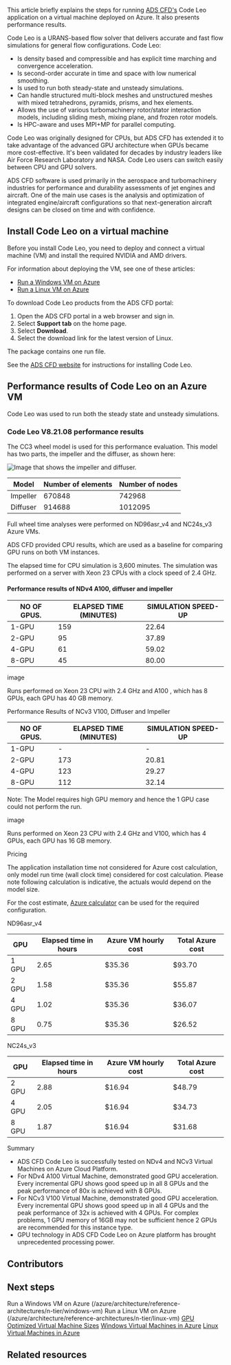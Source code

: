 This article briefly explains the steps for running [ADS CFD's](https://new.aerodynamic-solutions.com) Code Leo application on a virtual machine deployed on Azure. It also presents performance results.

Code Leo is a URANS-based flow solver that delivers accurate and fast flow simulations for general flow configurations. Code Leo:

- Is density based and compressible and has explicit time marching and convergence acceleration.
- Is second-order accurate in time and space with low numerical smoothing.
- Is used to run both steady-state and unsteady simulations.
- Can handle structured multi-block meshes and unstructured meshes with mixed tetrahedrons, pyramids, prisms, and hex elements.
- Allows the use of various turbomachinery rotor/stator interaction models, including sliding mesh, mixing plane, and frozen rotor models.
- Is HPC-aware and uses MPI+MP for parallel computing.

Code Leo was originally designed for CPUs, but ADS CFD has extended it to take advantage of the advanced GPU architecture when GPUs became more cost-effective. It's been validated for decades by industry leaders like Air Force Research Laboratory and NASA. Code Leo users can switch easily between CPU and GPU solvers.

ADS CFD software is used primarily in the aerospace and turbomachinery industries for performance and durability assessments of jet engines and aircraft. One of the main use cases is the analysis and optimization of integrated engine/aircraft configurations so that next-generation aircraft designs can be closed on time and with confidence.

## Install Code Leo on a virtual machine

Before you install Code Leo, you need to deploy and connect a virtual machine (VM) and install the required NVIDIA and AMD drivers.

For information about deploying the VM, see one of these articles:

- [Run a Windows VM on Azure](/azure/architecture/reference-architectures/n-tier/windows-vm)
- [Run a Linux VM on Azure](/azure/architecture/reference-architectures/n-tier/linux-vm)


To download Code Leo products from the ADS CFD portal:

1. Open the ADS CFD portal in a web browser and sign in.
1. Select **Support tab** on the home page.
1. Select **Download**.
1. Select the download link for the latest version of Linux.

The package contains one run file.

 See the [ADS CFD website](https://new.aerodynamic-solutions.com/support) for instructions for installing Code Leo.

## Performance results of Code Leo on an Azure VM

Code Leo was used to run both the steady state and unsteady simulations. 

### Code Leo V8.21.08 performance results

The CC3 wheel model is used for this performance evaluation. This model has two parts, the impeller and the diffuser, as shown here:

![Image that shows the impeller and diffuser.](/media/impeller-diffuser.png)

|Model  |Number of elements |Number of nodes  |
|---------|---------|---------|
|Impeller     |   670848      |     742968    |
|Diffuser     |     914688    |     1012095    |

Full wheel time analyses were performed on ND96asr_v4 and NC24s_v3 Azure VMs.

ADS CFD provided CPU results, which are used as a baseline for comparing GPU runs on both VM instances.

The elapsed time for CPU simulation is 3,600 minutes. The simulation was performed on a server with Xeon 23 CPUs with a clock speed of 2.4 GHz.

#### Performance results of NDv4 A100, diffuser and impeller

|NO OF GPUS. |ELAPSED TIME (MINUTES)|SIMULATION SPEED-UP  |
|---------|---------|---------|
|1-GPU     |    159     |22.64         |
|2-GPU     |       95  | 37.89        |
|4-GPU     |         61|  59.02       |
|8-GPU     |         45|   80.00      |

image 

Runs performed on Xeon 23 CPU with 2.4 GHz and A100 , which has 8 GPUs, each GPU has 40 GB memory.

Performance Results of NCv3 V100, Diffuser and Impeller


|NO OF GPUS. |ELAPSED TIME (MINUTES)|SIMULATION SPEED-UP  |
|---------|---------|---------|
|1-GPU     |    -     |-        |
|2-GPU     |   173      |  20.81       |
|4-GPU     |   123      |  29.27      |
|8-GPU     |   112      |  32.14     |

Note: The Model requires high GPU memory and hence the 1 GPU case could not perform the run.

image 

Runs performed on Xeon 23 CPU with 2.4 GHz and V100, which has 4 GPUs, each GPU has 16 GB memory.

Pricing 

The application installation time not considered for Azure cost calculation, only model run time (wall clock time) considered for cost calculation. Please note following calculation is indicative, the actuals would depend on the model size.

For the cost estimate, [Azure calculator](https://azure.microsoft.com/pricing/calculator) can be used for the required configuration. 

ND96asr_v4

|GPU  |Elapsed time in hours  |Azure VM hourly cost  |Total Azure cost  |
|---------|---------|---------|---------|
|1 GPU     |2.65         |  $35.36       |$93.70         |
|2 GPU    |1.58         |  $35.36       | $55.87        |
|4 GPU    | 1.02        |   $35.36      | $36.07        |
|8 GPU     | 0.75        |  $35.36       | $26.52        |

NC24s_v3


|GPU  |Elapsed time in hours  |Azure VM hourly cost  |Total Azure cost  |
|---------|---------|---------|---------|
|2 GPU    | 2.88      |  $16.94       | $48.79        |
|4 GPU    | 2.05        |   $16.94      | $34.73        |
|8 GPU     |  1.87      |  $16.94       | $31.68        |

Summary

- ADS CFD Code Leo is successfully tested on NDv4 and NCv3 Virtual Machines on Azure Cloud Platform.
- For NDv4 A100 Virtual Machine, demonstrated good GPU acceleration. Every incremental GPU shows good speed up in all 8 GPUs and the peak performance of 80x is achieved with 8 GPUs.
- For NCv3 V100 Virtual Machine, demonstrated good GPU acceleration. Every incremental GPU shows good speed up in all 4 GPUs and the peak performance of 32x is achieved with 4 GPUs. For complex problems, 1 GPU memory of 16GB may not be sufficient hence 2 GPUs are recommended for this instance type.
- GPU technology in ADS CFD Code Leo on Azure platform has brought unprecedented processing power.

## Contributors

## Next steps

Run a Windows VM on Azure (/azure/architecture/reference-architectures/n-tier/windows-vm)
Run a Linux VM on Azure (/azure/architecture/reference-architectures/n-tier/linux-vm)
[GPU Optimized Virtual Machine Sizes](/azure/virtual-machines/sizes-gpu)
[Windows Virtual Machines in Azure](/azure/virtual-machines/windows/overview)
[Linux Virtual Machines in Azure](/azure/virtual-machines/linux/overview)

## Related resources
